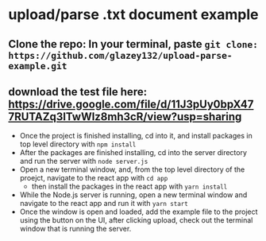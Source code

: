 # upload/parse .txt document example

## Clone the repo: In your terminal, paste `git clone: https://github.com/glazey132/upload-parse-example.git`

## download the test file here: https://drive.google.com/file/d/11J3pUy0bpX477RUTAZq3ITwWIz8mh3cR/view?usp=sharing

* Once the project is finished installing, cd into it, and install packages in top level directory with `npm install`
* After the packages are finished installing, cd into the server directory and run the server with `node server.js`
* Open a new terminal window, and, from the top level directory of the proejct, navigate to the react app with `cd app`
  * then install the packages in the react app with `yarn install`
* While the Node.js server is running, open a new terminal window and navigate to the react app and run it with `yarn start`
* Once the window is open and loaded, add the example file to the project using the button on the UI, after clicking upload, check out the terminal window that is running the server.
